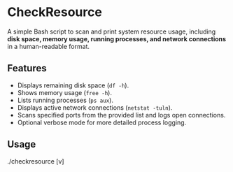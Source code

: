 # CheckResource  

A simple Bash script to scan and print system resource usage, including **disk space, memory usage, running processes, and network connections** in a human-readable format.
## Features
- Displays remaining disk space (`df -h`).
- Shows memory usage (`free -h`).
- Lists running processes (`ps aux`).
- Displays active network connections (`netstat -tuln`).
- Scans specified ports from the provided list and logs open connections.
- Optional verbose mode for more detailed process logging.

## Usage  
./checkresource <outputFile> <portList> [v]
